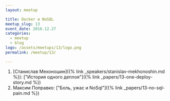 ```yaml
---
layout: meetup

title: Docker и NoSQL
meetup_slug: 13
event_date: 2016.12.27
categories:
  - meetup
  - blog
logo: /assets/meetups/13/logo.png
permalink: /meetup/13/

---
```


1. [Станислав Мехоношин]({% link _speakers/stanislav-mekhonoshin.md %}): ["История одного деплоя"]({% link _papers/13-one-deploy-story.md %})
2. Максим Поправко: ["Боль, ужас и NoSql"]({% link _papers/13-no-sql-pain.md %})
